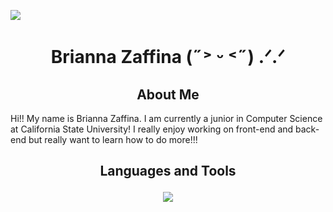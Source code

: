 ![](https://komarev.com/ghpvc/?zaffinabrianna&color=f7d0f2&style=for-the-badge)
<h1 align = "center">
  Brianna Zaffina (˶˃ ᵕ ˂˶) .ᐟ.ᐟ
</h1>

<h2 align = "center">
  About Me
</h2>

<p>Hi!! My name is Brianna Zaffina. I am currently a junior in Computer Science at California State University! I really enjoy working on front-end and back-end but really want to learn how to do more!!!</p>

<h2 align = "center">
  Languages and Tools
  <br>
  <p>
  <a href="https://skillicons.dev">
    <img src="https://skillicons.dev/icons?i=git,azure,cpp,c#,css,electron,github,html,idea,js,linux,nodejs,npm,php,powershell,pycharm,py,robloxstudio,ubuntu,visualstudio,vscode,windows" />
  </a>
  </p>
</h2>
<!--
**zaffinabrianna/zaffinabrianna** is a ✨ _special_ ✨ repository because its `README.md` (this file) appears on your GitHub profile.

Here are some ideas to get you started:

- 🔭 I’m currently working on ...
- 🌱 I’m currently learning ...
- 👯 I’m looking to collaborate on ...
- 🤔 I’m looking for help with ...
- 💬 Ask me about ...
- 📫 How to reach me: ...
- 😄 Pronouns: ...
- ⚡ Fun fact: ...
-->
